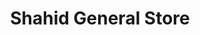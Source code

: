 ---
title: "Shahid General Store"
url: /karachi/shahid-general-store-r5pc-c9r-sector-36-c-landhi-town-karachi/
shop: general
---